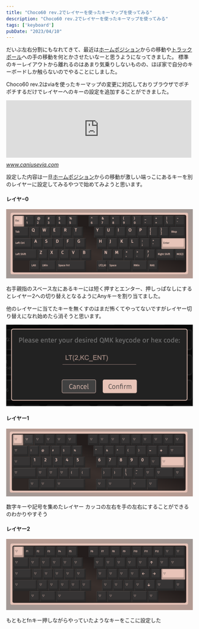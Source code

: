 ```yaml
---
title: "Choco60 rev.2でレイヤーを使ったキーマップを使ってみる"
description: "Choco60 rev.2でレイヤーを使ったキーマップを使ってみる"
tags: ['keyboard']
pubDate: "2023/04/10"
---
```


だいぶ左右分割にもなれてきて、最近は[ホームポジション](https://d.hatena.ne.jp/keyword/%A5%DB%A1%BC%A5%E0%A5%DD%A5%B8%A5%B7%A5%E7%A5%F3)からの移動や[トラックボール](https://d.hatena.ne.jp/keyword/%A5%C8%A5%E9%A5%C3%A5%AF%A5%DC%A1%BC%A5%EB)への手の移動を何とかさせたいなーと思うようになってきました。
標準のキーレイアウトから離れるのはあまり気乗りしないものの、ほぼ家で自分のキーボードしか触らないのでやることにしました。

Choco60 rev.2はviaを使ったキーマップの変更に対応しておりブラウザでポチポチするだけでレイヤーへのキーの設定を追加することができました。

<iframe src="https://hatenablog-parts.com/embed?url=https%3A%2F%2Fwww.caniusevia.com%2F" title="VIA | VIA" class="embed-card embed-webcard" scrolling="no" frameborder="0" style="display: block; width: 100%; height: 155px; max-width: 500px; margin: 10px 0px;" loading="lazy"></iframe>
<cite class="hatena-citation"><a href="https://www.caniusevia.com/">www.caniusevia.com</a></cite>

設定した内容は一旦[ホームポジション](https://d.hatena.ne.jp/keyword/%A5%DB%A1%BC%A5%E0%A5%DD%A5%B8%A5%B7%A5%E7%A5%F3)からの移動が激しい端っこにあるキーを別のレイヤーに設定してみるやつで始めてみようと思います。

#### レイヤ−0

<span itemscope="" itemtype="http://schema.org/Photograph">![](../../assets/layer-keymap/20230410004517.png)</span>

右手親指のスベース左にあるキーには短く押すとエンター、押しっぱなしにするとレイヤー2への切り替えとなるようにAnyキーを割り当てました。

他のレイヤーに当てたキーを無くすのはまだ怖くてやってないですがレイヤー切り替えになれ始めたら消そうと思います。

<span itemscope="" itemtype="http://schema.org/Photograph">![](../../assets/layer-keymap/20230410004953.png)</span>

#### レイヤー1

<span itemscope="" itemtype="http://schema.org/Photograph">![](../../assets/layer-keymap/20230410004520.png)</span>

数字キーや記号を集めたレイヤー
カッコの左右を手の左右にすることができるのわかりやすそう

#### レイヤー2

<span itemscope="" itemtype="http://schema.org/Photograph">![](../../assets/layer-keymap/20230410005138.png)</span>

もともとfnキー押しながらやっていたようなキーをここに設定した